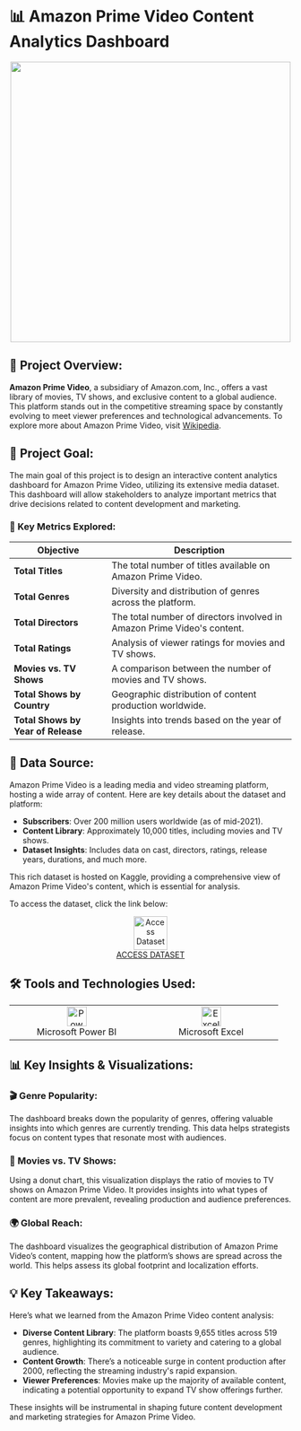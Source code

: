 # 📊 Amazon Prime Video Content Analytics Dashboard

<div align="center">
    <img src="https://upload.wikimedia.org/wikipedia/commons/1/11/Amazon_Prime_Video_logo.svg" width="500px">
</div>

## 🌟 Project Overview:
**Amazon Prime Video**, a subsidiary of Amazon.com, Inc., offers a vast library of movies, TV shows, and exclusive content to a global audience. This platform stands out in the competitive streaming space by constantly evolving to meet viewer preferences and technological advancements. To explore more about Amazon Prime Video, visit [Wikipedia](https://en.wikipedia.org/wiki/Amazon_Prime_Video).

## 🎯 Project Goal:
The main goal of this project is to design an interactive content analytics dashboard for Amazon Prime Video, utilizing its extensive media dataset. This dashboard will allow stakeholders to analyze important metrics that drive decisions related to content development and marketing.

### 🔑 Key Metrics Explored:
| Objective                          | Description                                                   |
|-------------------------------------|---------------------------------------------------------------|
| **Total Titles**                    | The total number of titles available on Amazon Prime Video.    |
| **Total Genres**                    | Diversity and distribution of genres across the platform.      |
| **Total Directors**                 | The total number of directors involved in Amazon Prime Video's content. |
| **Total Ratings**                   | Analysis of viewer ratings for movies and TV shows.            |
| **Movies vs. TV Shows**             | A comparison between the number of movies and TV shows.        |
| **Total Shows by Country**          | Geographic distribution of content production worldwide.       |
| **Total Shows by Year of Release**  | Insights into trends based on the year of release.            |

## 📁 Data Source:
Amazon Prime Video is a leading media and video streaming platform, hosting a wide array of content. Here are key details about the dataset and platform:

- **Subscribers**: Over 200 million users worldwide (as of mid-2021).
- **Content Library**: Approximately 10,000 titles, including movies and TV shows.
- **Dataset Insights**: Includes data on cast, directors, ratings, release years, durations, and much more.

This rich dataset is hosted on Kaggle, providing a comprehensive view of Amazon Prime Video's content, which is essential for analysis.

To access the dataset, click the link below:

<p align="center">
    <a href="https://www.kaggle.com/datasets/shivamb/amazon-prime-movies-and-tv-shows/discussion">
        <img src="https://www.svgrepo.com/show/508294/file.svg" width="60px" alt="Access Dataset"><br>
        ACCESS DATASET
    </a>
</p>

## 🛠️ Tools and Technologies Used:
<table>
    <tr>
        <td align="center" width="33%"><img alt="Power BI" width="35px" src="https://upload.wikimedia.org/wikipedia/commons/c/cf/New_Power_BI_Logo.svg"/><br>Microsoft Power BI</td>
        <td align="center" width="33%"><img alt="Excel" width="35px" src="https://cdn.worldvectorlogo.com/logos/excel-4.svg"/><br>Microsoft Excel</td>
    </tr>
</table>

## 📊 Key Insights & Visualizations:

### 🎬 Genre Popularity:
The dashboard breaks down the popularity of genres, offering valuable insights into which genres are currently trending. This data helps strategists focus on content types that resonate most with audiences.

### 🍿 Movies vs. TV Shows:
Using a donut chart, this visualization displays the ratio of movies to TV shows on Amazon Prime Video. It provides insights into what types of content are more prevalent, revealing production and audience preferences.

### 🌍 Global Reach:
The dashboard visualizes the geographical distribution of Amazon Prime Video’s content, mapping how the platform’s shows are spread across the world. This helps assess its global footprint and localization efforts.

## 💡 Key Takeaways:
Here’s what we learned from the Amazon Prime Video content analysis:

- **Diverse Content Library**: The platform boasts 9,655 titles across 519 genres, highlighting its commitment to variety and catering to a global audience.
- **Content Growth**: There’s a noticeable surge in content production after 2000, reflecting the streaming industry's rapid expansion.
- **Viewer Preferences**: Movies make up the majority of available content, indicating a potential opportunity to expand TV show offerings further.

These insights will be instrumental in shaping future content development and marketing strategies for Amazon Prime Video.
